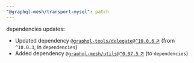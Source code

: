 ```yaml
---
"@graphql-mesh/transport-mysql": patch
---
```

dependencies updates:
  - Updated dependency [`@graphql-tools/delegate@^10.0.6` ↗︎](https://www.npmjs.com/package/@graphql-tools/delegate/v/10.0.6) (from `^10.0.3`, in `dependencies`)
  - Added dependency [`@graphql-mesh/utils@^0.97.5` ↗︎](https://www.npmjs.com/package/@graphql-mesh/utils/v/0.97.5) (to `dependencies`)
